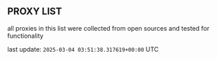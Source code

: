 ## PROXY LIST

all proxies in this list were collected from open sources and tested for functionality

last update: `2025-03-04 03:51:38.317619+00:00` UTC